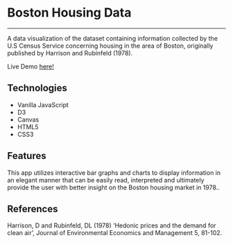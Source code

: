 # Boston Housing Data
***
A data visualization of the dataset containing information collected by the U.S Census Service concerning housing in the area of Boston, originally published by Harrison and Rubinfeld (1978).

Live Demo [here!](http://mahmudahmed.com/Data-Visualization-Boston-Housing-Market/)


## Technologies 
* Vanilla JavaScript
* D3
* Canvas
* HTML5
* CSS3

## Features
This app utilizes interactive bar graphs and charts to display information in an elegant manner that can be easily read, interpreted and ultimately provide the user with better insight on the Boston housing market in 1978..

## References
Harrison, D and Rubinfeld, DL (1978) ‘Hedonic prices and the demand for clean air’, Journal of Environmental Economics and Management 5, 81-102.

